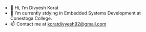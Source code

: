 - 👋 Hi, I’m Divyesh Korat
- 🌱 I’m currently stdying in Embedded Systems Development at Conestoga College.
- 📫 Contact me at koratdivyesh92@gmail.com
